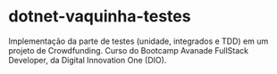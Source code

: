 # dotnet-vaquinha-testes
Implementação da parte de testes (unidade, integrados e TDD) em um projeto de Crowdfunding. Curso do Bootcamp Avanade FullStack Developer, da Digital Innovation One (DIO).
